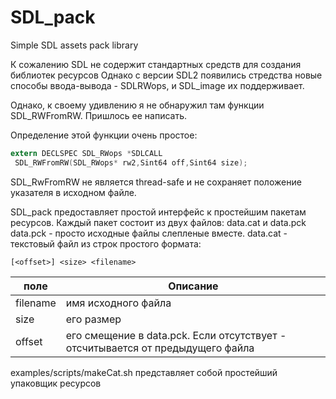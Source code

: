 # SDL_pack
Simple SDL assets pack library

К сожалению SDL не содержит стандартных средств для создания библиотек ресурсов
Однако с версии SDL2 появились стредства новые способы ввода-вывода - SDLRWops,
и SDL_image их поддерживает.

Однако, к своему удивлению я не обнаружил там функции SDL_RWFromRW.
Пришлось ее написать.

Определение этой функции очень простое:
```C
extern DECLSPEC SDL_RWops *SDLCALL
 SDL_RWFromRW(SDL_RWops* rw2,Sint64 off,Sint64 size);
```

SDL_RwFromRW не является thread-safe и не сохраняет положение указателя в исходном файле.



SDL_pack предоставляет простой интерфейс к простейшим пакетам ресурсов.
Каждый пакет состоит из двух файлов:
data.cat и data.pck
data.pck - просто исходные файлы слепленые вместе.
data.cat - текстовый файл из строк простого формата:
```
[<offset>] <size> <filename>
```
 
| поле    | Описание           |
|---------|--------------------|
|filename | имя исходного файла|
|size     | его размер         |
|offset   | его смещение в data.pck. Eсли отсутствует - отсчитывается от предыдущего файла | 
 
 
 examples/scripts/makeCat.sh представляет собой простейший упаковщик ресурсов    